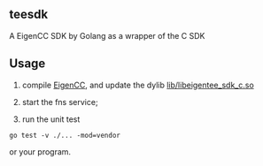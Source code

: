 ## teesdk 
A EigenCC SDK by Golang as a wrapper of the C SDK

## Usage 
1. compile [EigenCC](../../sgx), and update the dylib [lib/libeigentee_sdk_c.so](./lib/libeigentee_sdk_c.so)

2. start the fns service;

3. run the unit test  
```
go test -v ./... -mod=vendor
```
or your program.
